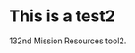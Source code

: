 <!DOCTYPE html>
<html>
<body>
<h1>This is a test2</h1>
<p>132nd Mission Resources tool2.</p>
</body>
</html>